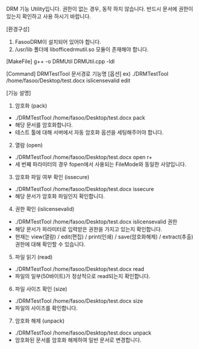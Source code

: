 DRM 기능 Utility입니다.
권한이 없는 경우, 동작 하지 않습니다.
반드시 문서에 권한이 있는지 확인하고 사용 하시기 바랍니다. 

[환경구성]
1. FasooDRM이 설치되어 있어야 합니다.
2. /usr/lib 폴더에 libofficedrmutil.so 모듈이 존재해야 합니다.

[MakeFile]
g++ -o DRMUtil DRMUtil.cpp -ldl

[Command]
DRMTestTool 문서경로 기능명 [옵션]
ex) ./DRMTestTool /home/fasoo/Desktop/test.docx islicensevalid edit

[기능 설명]
1. 암호화 (pack)
 - ./DRMTestTool /home/fasoo/Desktop/test.docx pack
 - 해당 문서를 암호화합니다.
 - 테스트 툴에 대해 서버에서 자동 암호화 옵션을 세팅해주어야 합니다.
 
2. 열람 (open)
 - ./DRMTestTool /home/fasoo/Desktop/test.docx open r+
 - 세 번쨰 파라미터의 경우 fopen에서 사용되는 FileMode와 동일한 사양입니다.
 
3. 암호화 파일 여부 확인 (issecure)
 - ./DRMTestTool /home/fasoo/Desktop/test.docx issecure
 - 해당 문서가 암호화 파일인지 확인합니다.
 
4. 권한 확인 (islicensevalid)
 - ./DRMTestTool /home/fasoo/Desktop/test.docx islicensevalid 권한
 - 해당 문서가 파라미터로 입력받은 권한을 가지고 있는지 확인합니다.
 - 현재는 view(열람) / edit(편집) / print(인쇄) / save(암호화해제) / extract(추출) 권한에 대해 확인할 수 있습니다.

5. 파일 읽기 (read)
 - ./DRMTestTool /home/fasoo/Desktop/test.docx read
 - 파일의 일부(50바이트)가 정상적으로 read되는지 확인합니다.
 
6. 파일 사이즈 확인 (size)
 - ./DRMTestTool /home/fasoo/Desktop/test.docx size
 - 파일의 사이즈를 확인합니다.
 
7. 암호화 해제 (unpack)
 - ./DRMTestTool /home/fasoo/Desktop/test.docx unpack
 - 암호화된 문서를 암호화 해제하여 일반 문서로 변경합니다.
